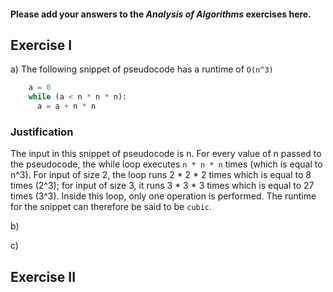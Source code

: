 #### Please add your answers to the **_Analysis of Algorithms_** exercises here.

## Exercise I

a) The following snippet of pseudocode has a runtime of `O(n^3)`

```python
    a = 0
    while (a < n * n * n):
      a = a + n * n
```

### Justification

The input in this snippet of pseudocode is n. For every value of n passed to the pseudocode, the while loop executes `n * n * n` times (which is equal to n^3). For input of size 2, the loop runs 2 * 2 * 2 times which is equal to 8 times (2^3); for input of size 3, it runs 3 * 3 * 3 times which is equal to 27 times (3^3).
Inside this loop, only one operation is performed. The runtime for the snippet can therefore be said to be `cubic`.

b)

c)

## Exercise II
